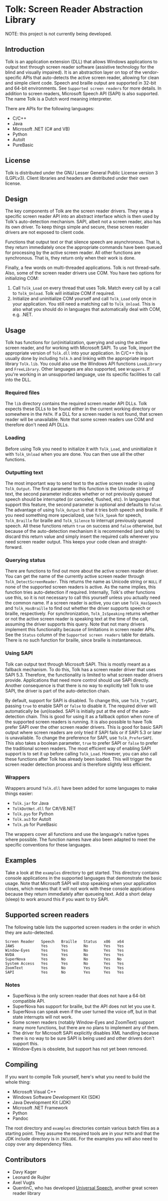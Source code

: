 # Tolk: Screen Reader Abstraction Library

NOTE: this project is not currently being developed.

## Introduction

Tolk is an application extension (DLL) that allows Windows applications to output text through screen reader software (assistive technology for the blind and visually impaired). It is an abstraction layer on top of the vendor-specific APIs that auto-detects the active screen reader, allowing for clean and simple client code. Speech and braille output are supported in 32-bit and 64-bit environments. See `Supported screen readers` for more details. In addition to screen readers, Microsoft Speech API (SAPI) is also supported. The name Tolk is a Dutch word meaning interpreter.

There are APIs for the following languages:

* C/C++
* Java
* Microsoft .NET (C# and VB)
* Python
* AutoIt
* PureBasic

## License

Tolk is distributed under the GNU Lesser General Public License version 3 (LGPLv3).
Client libraries and headers are distributed under their own license.

## Design

The key components of Tolk are the screen reader drivers. They wrap a specific screen reader API into an abstract interface which is then used by Tolk's auto-detection mechanism. SAPI, albeit not a screen reader, also has its own driver. To keep things simple and secure, these screen reader drivers are not exposed to client code.

Functions that output text or that silence speech are asynchronous. That is, they return immediately once the appropriate commands have been queued for processing by the active screen reader. All other functions are synchronous. That is, they return only when their work is done.

Finally, a few words on multi-threaded applications. Tolk is not thread-safe. Also, some of the screen reader drivers use COM. You have two options for initializing COM:

1. Call `Tolk_Load` on every thread that uses Tolk. Match every call by a call to `Tolk_Unload`. Tolk will initialize COM if required.
2. Initialize and uninitialize COM yourself and call `Tolk_Load` only once in your application. You still need a matching call to `Tolk_Unload`. This is also what you should do in languages that automatically deal with COM, e.g. .NET.

## Usage

Tolk has functions for (un)initialization, querying and using the active screen reader, and for working with Microsoft SAPI. To use Tolk, import the appropriate version of `Tolk.dll` into your application. In C/C++ this is usually done by including `Tolk.h` and linking with the appropriate import library `Tolk.lib`. You could also use the Windows API functions `LoadLibrary` and `FreeLibrary`. Other languages are also supported, see `Wrappers`. If you're working in an unsupported language, use its specific facilities to call into the DLL.

### Required files

The `lib` directory contains the required screen reader API DLLs. Tolk expects these DLLs to be found either in the current working directory or somewhere in the `PATH`. If a DLL for a screen reader is not found, that screen reader will be unavailable. Note that some screen readers use COM and therefore don't need API DLLs.

### Loading

Before using Tolk you need to initialize it with `Tolk_Load`, and uninitialize it with `Tolk_Unload` when you are done. You can then use all the other functions.

### Outputting text

The most important way to send text to the active screen reader is using `Tolk_Output`. The first parameter to this function is the Unicode string of text, the second parameter indicates whether or not previously queued speech should be interrupted (or canceled, flushed, etc). In languages that support this feature, the second parameter is optional and defaults to `false`. The advantage of using `Tolk_Output` is that it tries both speech and braille. If you need something more specialized, use `Tolk_Speak` for speech, `Tolk_Braille` for braille and `Tolk_Silence` to interrupt previously queued speech. All these functions return `true` on success and `false` otherwise, but because of the auto-detection mechanism it is recommended (and safe) to discard this return value and simply insert the required calls wherever you need screen reader output. This keeps your code clean and straight-forward.

### Querying status

There are functions to find out more about the active screen reader driver. You can get the name of the currently active screen reader through `Tolk_DetectScreenReader`. This returns the name as Unicode string or `NULL` if none of the supported screen readers is active. As the name implies, this function tries auto-detection if required. Internally, Tolk's other functions use this, so it is not necessary to call this yourself unless you actually need the common name.
If a screen reader is active, you can use `Tolk_HasSpeech` and `Tolk_HasBraille` to find out whether the driver supports speech or braille, respectively.
For synchronization, `Tolk_IsSpeaking` returns whether or not the active screen reader is speaking text at the time of the call, assuming the driver supports this query. Note that not many drivers implement this functionality because of limitations in screen reader APIs. See the `Status` column of the `Supported screen readers` table for details. There is no such function for braille, since braille is instantaneous.

### Using SAPI

Tolk can output text through Microsoft SAPI. This is mostly meant as a fallback mechanism. To do this, Tolk has a screen reader driver that uses SAPI 5.3. Therefore, the functionality is limited to what screen reader drivers provide. Applications that need more control should use SAPI directly. Another consequence is that there is no way to explicitly tell Tolk to use SAPI, the driver is part of the auto-detection chain.

By default, support for SAPI is disabled. To change this, use `Tolk_TrySAPI`, passing `true` to enable SAPI or `false` to disable it. The required driver will automatically be (un)loaded.
SAPI is initially put at the end of the auto-detection chain. This is good for using it as a fallback option when none of the supported screen readers is running. It is also possible to have Tolk prefer SAPI over the other screen reader drivers. This is good for basic SAPI output where screen readers are only tried if SAPI fails or if SAPI 5.3 or later is unavailable. To change the preference for SAPI, use `Tolk_PreferSAPI`. This also takes a boolean parameter, `true` to prefer SAPI or `false` to prefer the traditional screen readers.
The most efficient way of enabling SAPI support is to set it up before calling `Tolk_Load`. However, you can also call these functions after Tolk has already been loaded. This will trigger the screen reader detection process and is therefore slightly less efficient.

### Wrappers

Wrappers around `Tolk.dll` have been added for some languages to make things easier:

* `Tolk.jar` for Java
* `TolkDotNet.dll` for C#/VB.NET
* `Tolk.pyo` for Python
* `Tolk.au3` for AutoIt
* `Tolk.pb` for PureBasic

The wrappers cover all functions and use the language's native types where possible. The function names have also been adapted to meet the specific conventions for these languages.

## Examples

Take a look at the `examples` directory to get started. This directory contains console applications in the supported languages that demonstrate the basic usage. Note that Microsoft SAPI will stop speaking when your application closes, which means that it will not work with these console applications because they return immediately after queueing text. Add a short delay (sleep) to work around this if you want to try SAPI.

## Supported screen readers

The following table lists the supported screen readers in the order in which they are auto-detected.

    Screen Reader   Speech   Braille   Status   x86   x64
    JAWS            Yes      Yes       No       Yes   Yes
    Window-Eyes     Yes      Yes       No       Yes   Yes
    NVDA            Yes      Yes       No       Yes   Yes
    SuperNova       Yes      No        No       Yes   No
    System Access   Yes      Yes       No       Yes   Yes
    ZoomText        Yes      No        Yes      Yes   Yes
    SAPI            Yes      No        Yes      Yes   Yes

### Notes

* SuperNova is the only screen reader that does not have a 64-bit compatible API.
* SuperNova has support for braille, but the API does not let you use it.
* SuperNova can speak even if the user turned the voice off, but in that state interrupts will not work.
* Some screen readers (notably Window-Eyes and ZoomText) support many more functions, but there are no plans to implement any of them.
* The driver for Microsoft SAPI explicitly disables XML handling because there is no way to be sure SAPI is being used and other drivers don't support this.
* Window-Eyes is obsolete, but support has not yet been removed.

## Compiling

If you want to compile Tolk yourself, here's what you need to build the whole thing:

* Microsoft Visual C++
* Windows Software Development Kit (SDK)
* Java Development Kit (JDK)
* Microsoft .NET Framework
* Python
* Pandoc

The root directory and `examples` directories contain various batch files as a starting point. They assume the required tools are in your `PATH` and that the JDK include directory is in `INCLUDE`. For the examples you will also need to copy over any dependency files.

## Contributors

* Davy Kager
* Leonard de Ruijter
* Axel Vugts
* QuentinC, who has developed [Universal Speech](https://github.com/QuentinC-Github/UniversalSpeech), another great screen reader library
